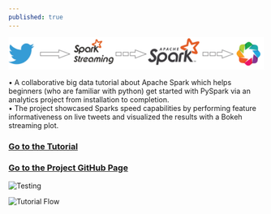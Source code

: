 ```yaml
---
published: true
---
```

 ![Tutorial In a Nutshell](./Project_Images/PySpark.png)  
  
•	A collaborative big data tutorial about Apache Spark which helps beginners (who are familiar with python) get started with PySpark via an analytics project from installation to completion.  
•	The project showcased Sparks speed capabilities by performing feature informativeness on live tweets and visualized the results with a Bokeh streaming plot.
### [Go to the Tutorial](https://moazim1993.github.io/BigData_Spark_Tutorial/)
### [Go to the Project GitHub Page](https://github.com/moazim1993/BigData_Spark_Tutorial)

![Testing]({{site.baseurl}}./Project_Images/PySpark.png)  

![Tutorial Flow]({{site.baseurl}}/./Project_Images/PySpark.png)  
